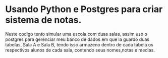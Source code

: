 # Usando Python e Postgres para criar sistema de notas.
 
 Neste codigo tento simular uma escola com duas salas, assim uso o postgres para gerenciar meu banco de dados em que la
 guardo duas tabelas, Sala A e Sala B, tendo isso armazeno dentro de cada tabela os respectivos alunos de cada sala, contendo seus nomes,notas e medias.
